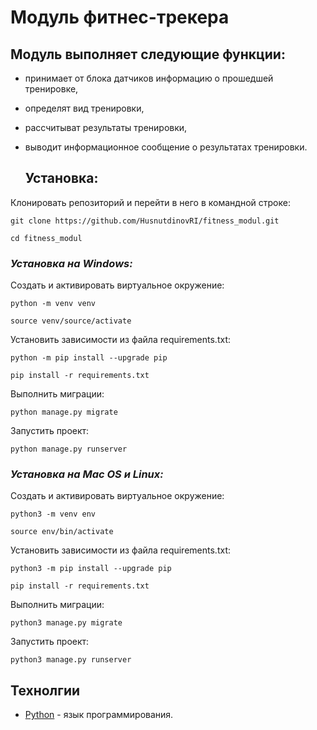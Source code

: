 # Модуль фитнес-трекера

## Модуль выполняет следующие функции:
- принимает от блока датчиков информацию о прошедшей тренировке,
- определят вид тренировки,
- рассчитыват результаты тренировки,
- выводит информационное сообщение о результатах тренировки.

  ## Установка:


Клонировать репозиторий и перейти в него в командной строке:

```
git clone https://github.com/HusnutdinovRI/fitness_modul.git
```

```
cd fitness_modul
```

### *Установка на Windows:*

Cоздать и активировать виртуальное окружение:

```
python -m venv venv
```

```
source venv/source/activate
```

Установить зависимости из файла requirements.txt:

```
python -m pip install --upgrade pip
```

```
pip install -r requirements.txt
```

Выполнить миграции:

```
python manage.py migrate
```

Запустить проект:

```
python manage.py runserver
```

### *Установка на Mac OS и Linux:*

Cоздать и активировать виртуальное окружение:

```
python3 -m venv env
```

```
source env/bin/activate
```

Установить зависимости из файла requirements.txt:

```
python3 -m pip install --upgrade pip
```

```
pip install -r requirements.txt
```

Выполнить миграции:

```
python3 manage.py migrate
```

Запустить проект:

```
python3 manage.py runserver
```

## Технолгии

-   [Python](https://www.python.org/)  - язык программирования.

